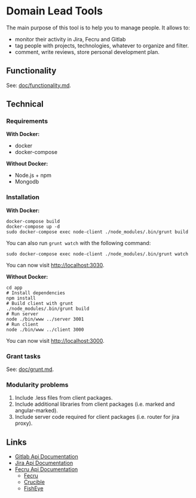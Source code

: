 # Domain Lead Tools

The main purpose of this tool is to help you to manage people.
It allows to:

- monitor their activity in Jira, Fecru and Gitlab
- tag people with projects, technologies, whatever to organize and filter.
- comment, write reviews, store personal development plan.

## Functionality

See: [doc/functionality.md](doc/functionality.md).

## Technical

### Requirements

**With Docker:**

- docker
- docker-compose

**Without Docker:**

- Node.js + npm
- Mongodb

### Installation

**With Docker:**

```
docker-compose build
docker-compose up -d
sudo docker-compose exec node-client ./node_modules/.bin/grunt build
```

You can also run `grunt watch` with the following command:

```
sudo docker-compose exec node-client ./node_modules/.bin/grunt watch
```

You can now visit [http://localhost:3030](http://localhost:3030).

**Without Docker:**

```
cd app
# Install dependencies
npm install
# Build client with grunt
./node_modules/.bin/grunt build
# Run server
node ./bin/www ../server 3001
# Run client
node ./bin/www ../client 3000
```

You can now visit [http://localhost:3000](http://localhost:3000).

### Grant tasks

See: [doc/grunt.md](doc/grunt.md).

### Modularity problems

1. Include .less files from client packages.
2. Include additional libraries from client packages (i.e. marked and angular-marked).
3. Include server code required for client packages (i.e. router for jira proxy).

## Links

- [Gitlab Api Documentation](http://docs.gitlab.com/ce/api/README.html)
- [Jira Api Documentation](https://docs.atlassian.com/jira/REST/latest/)
- [Fecru Api Documentation](https://developer.atlassian.com/fecrudev/remote-api-reference/rest-api-guide)
    - [Fecru](https://docs.atlassian.com/fisheye-crucible/latest/wadl/fecru.html)
    - [Crucible](https://docs.atlassian.com/fisheye-crucible/latest/wadl/crucible.html)
    - [FishEye](https://docs.atlassian.com/fisheye-crucible/latest/wadl/fisheye.html)